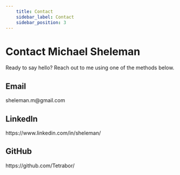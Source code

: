 ```yaml
---
    title: Contact
    sidebar_label: Contact
    sidebar_position: 3
---
```


# Contact Michael Sheleman
Ready to say hello? Reach out to me using one of the methods below.

<div style={{
  display: 'grid',
  gridTemplateColumns: '1fr 1fr',
  gap: '1rem'
}}>
  <div>
    <h2>Email</h2>
    <p>sheleman.m@gmail.com</p>
  </div>
  <div>
    <h2>LinkedIn</h2>
    <p>https://www.linkedin.com/in/sheleman/</p>
  </div>
    <div>
    <h2>GitHub</h2>
    <p>https://github.com/Tetrabor/</p>
  </div>
</div>